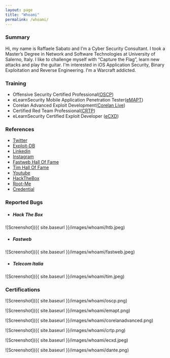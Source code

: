 ```yaml
---
layout: page
title: "Whoami"
permalink: /whoami/
---
```


### Summary

Hi, my name is Raffaele Sabato and I’m a Cyber Security Consultant.
I took a Master’s Degree in Network and Software Technologies at University of Salerno, Italy.
I like to challenge myself with “Capture the Flag”, learn new attacks and play the guitar. I'm interested in iOS Application Security, Binary Exploitation and Reverse Engineering. I'm a Warcraft addicted.

### Training

* Offensive Security Certified Professional([OSCP](https://www.offensive-security.com/pwk-oscp))
* eLearnSecurity Mobile Application Penetration Tester([eMAPT](https://www.elearnsecurity.com/certification/emapt/))
* Corelan Advanced Exploit Development([Corelan Live](https://www.corelan-training.com/index.php/training/advanced/))
* Certified Red Team Professional([CRTP](https://www.pentesteracademy.com/activedirectorylab))
* eLearnSecurity Certified Exploit Developer ([eCXD](https://www.elearnsecurity.com/certification/ecxd/))


### References

* [Twitter](https://twitter.com/syrion89)
* [Exploit-DB](https://www.exploit-db.com/?author=9265)
* [Linkedin](https://www.linkedin.com/in/raffaelesabato/)
* [Instagram](https://www.instagram.com/syrion89) 
* [Fastweb Hall Of Fame](https://www.fastweb.it/corporate/responsible-disclosure/)
* [Tim Hall Of Fame](https://www.telecomitalia.com/tit/it/footer/responsible-disclosure.html)
* [Youtube](https://www.youtube.com/channel/UCkMOZEduLP73TSOpWOGkWDw)
* [HackTheBox](https://www.hackthebox.eu/profile/3353)
* [Root-Me](https://www.root-me.org/Syrion-60972?lang=en)
* [Credential](https://www.credential.net/profile/raffaelesabato88)

### Reported Bugs

* ##### **Hack The Box**
![Screenshot]({{ site.baseurl }}/images/whoami/htb.jpeg)

* ##### **Fastweb**
![Screenshot]({{ site.baseurl }}/images/whoami/fastweb.jpeg)

* ##### **Telecom Italia**
![Screenshot]({{ site.baseurl }}/images/whoami/tim.jpeg)

### Certifications

![Screenshot]({{ site.baseurl }}/images/whoami/oscp.png)

![Screenshot]({{ site.baseurl }}/images/whoami/emapt.png)

![Screenshot]({{ site.baseurl }}/images/whoami/corelanadvanced.png)

![Screenshot]({{ site.baseurl }}/images/whoami/crtp.png)

![Screenshot]({{ site.baseurl }}/images/whoami/ecxd.jpeg)

![Screenshot]({{ site.baseurl }}/images/whoami/dante.png)
